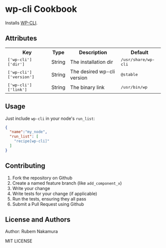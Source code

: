 wp-cli Cookbook
===============
Installs [WP-CLI](http://wp-cli.org/).


Attributes
----------
<table>
  <tr>
    <th>Key</th>
    <th>Type</th>
    <th>Description</th>
    <th>Default</th>
  </tr>
  <tr>
    <td><tt>['wp-cli']['dir']</tt></td>
    <td>String</td>
    <td>The installation dir</td>
    <td><tt>/usr/share/wp-cli</tt></td>
  </tr>
  <tr>
    <td><tt>['wp-cli']['version']</tt></td>
    <td>String</td>
    <td>The desired wp-cli version </td>
    <td><tt>@stable</tt></td>
  </tr>
  <tr>
    <td><tt>['wp-cli']['link']</tt></td>
    <td>String</td>
    <td>The binary link</td>
    <td><tt>/usr/bin/wp</tt></td>
  </tr>
</table>

Usage
-----
Just include `wp-cli` in your node's `run_list`:

```json
{
  "name":"my_node",
  "run_list": [
    "recipe[wp-cli]"
  ]
}
```

Contributing
------------
1. Fork the repository on Github
2. Create a named feature branch (like `add_component_x`)
3. Write your change
4. Write tests for your change (if applicable)
5. Run the tests, ensuring they all pass
6. Submit a Pull Request using Github

License and Authors
-------------------
Author: Rubem Nakamura

MIT LICENSE
